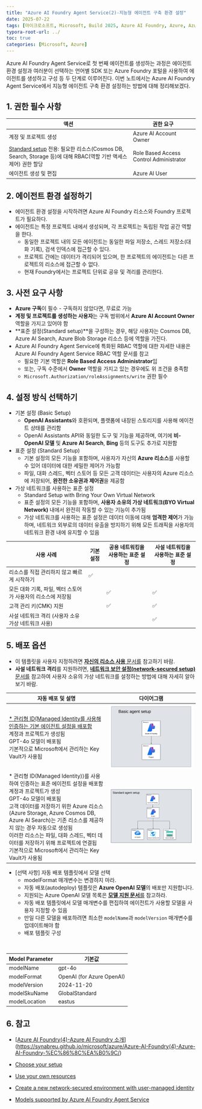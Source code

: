 ```yaml
---
title: "Azure AI Foundry Agent Service(2)-지능형 에이전트 구축 환경 설정"
date: 2025-07-22
tags: [마이크로소프트, Microsoft, Build 2025, Azure AI Foundry, Azure, Azure AI Foundry SDK, Azure OpenAI Studio, Azure OpenAI Service, Azure Machine Learning, Azure App Service, Azure Key Vault, Azure Monitor, Agentic DevOps, Github Copilot, DevOps, MLOps, Software Factory]
typora-root-url: ../
toc: true
categories: [Microsoft, Azure]
---
```


Azure AI Foundry Agent Service로 첫 번째 에이전트를 생성하는 과정은 에이전트 환경 설정과 여러분이 선택하는 언어별 SDK 또는 Azure Foundry 포털을 사용하여 에이전트를 생성하고 구성 등 두 단계로 이루어진다. 이번 노트에서는 Azure AI Foundry Agent Service에서 지능형 에이전트 구축 환경 설정하는 방법에 대해 정리해보겠다. 



## 1. 권한 필수 사항

| 액션                                                         | 권한 요구                               |
| ------------------------------------------------------------ | --------------------------------------- |
| 계정 및 프로젝트 생성                                        | Azure AI Account Owner                  |
| [Standard setup](https://learn.microsoft.com/en-us/azure/ai-foundry/agents/environment-setup#choose-your-setup) 전용: 필요한 리소스(Cosmos DB, Search, Storage 등)에 대해 RBAC(역할 기반 액세스 제어) 권한 할당 | Role Based Access Control Administrator |
| 에이전트 생성 및 편집                                        | Azure AI User                           |



## 2. 에이전트 환경 설정하기

* 에이전트 환경 설정을 시작하려면 Azure AI Foundry 리소스와 Foundry 프로젝트가 필요하다.
* 에이전트는 특정 프로젝트 내에서 생성되며, 각 프로젝트는 독립된 작업 공간 역할을 한다.
  * 동일한 프로젝트 내의 모든 에이전트는 동일한 파일 저장소, 스레드 저장소(대화 기록), 검색 인덱스에 접근할 수 있다.
  * 프로젝트 간에는 데이터가 격리되어 있으며, 한 프로젝트의 에이전트는 다른 프로젝트의 리소스에 접근할 수 없다.
  * 현재 Foundry에서는 프로젝트 단위로 공유 및 격리를 관리한다. 



## 3. 사전 요구 사항

* **Azure 구독**이 필수 - 구독하지 않았다면, 무료로 가능
* **계정 및 프로젝트를 생성하는 사용자**는 구독 범위에서 **Azure AI Account Owner** 역할을 가지고 있어야 함
* **표준 설정(Standard setup)**을 구성하는 경우, 해당 사용자는 Cosmos DB, Azure AI Search, Azure Blob Storage 리소스 등에 역할을 가진다.
* Azure AI Foundry Agent Service에 특화된 RBAC 역할에 대한 자세한 내용은 Azure AI Foundry Agent Service RBAC 역할 문서를 참고
  * 필요한 기본 역할은 **Role Based Access Administrator**임
  * 또는, 구독 수준에서 **Owner** 역할을 가지고 있는 경우에도 위 조건을 충족함
  * `Microsoft.Authorization/roleAssignments/write` 권한 필수



## 4. 설정 방식 선택하기

* 기본 설정 (Basic Setup)
  *  **OpenAI Assistants**와 호환되며, 플랫폼에 내장된 스토리지를 사용해 에이전트 상태를 관리함
  * OpenAI Assistants API와 동일한 도구 및 기능을 제공하며, 여기에 **비-OpenAI 모델** 및 **Azure AI Search**, **Bing** 등의 도구도 추가로 지원함
* 표준 설정 (Standard Setup)
  * 기본 설정의 모든 기능을 포함하며, 사용자가 자신의 **Azure 리소스**를 사용할 수 있어 데이터에 대한 세밀한 제어가 가능함
  * 파일, 대화 스레드, 벡터 스토어 등 모든 고객 데이터는 사용자의 Azure 리소스에 저장되어, **완전한 소유권과 제어권**을 제공함
* 가상 네트워크를 사용하는 표준 설정
  * Standard Setup with Bring Your Own Virtual Network
  * 표준 설정의 모든 기능을 포함하며, **사용자 소유의 가상 네트워크(BYO Virtual Network)** 내에서 완전히 작동할 수 있는 기능이 추가됨
  * 가상 네트워크를 사용하는 표준 설정은 데이터 이동에 대해 **엄격한 제어**가 가능하며, 네트워크 외부로의 데이터 유출을 방지하기 위해 모든 트래픽을 사용자의 네트워크 환경 내에 유지할 수 있음

| 사용 사례                                                    | 기본 설정 | 공용 네트워킹을 사용하는 표준 설정 | 사설 네트워킹을 사용하는 표준 설정 |
| ------------------------------------------------------------ | --------- | ---------------------------------- | ---------------------------------- |
| 리소스를 직접 관리하지 않고 빠르게 시작하기                  | ✅         |                                    |                                    |
| 모든 대화 기록, 파일, 벡터 스토어가 사용자의 리소스에 저장됨 |           | ✅                                  | ✅                                  |
| 고객 관리 키(CMK) 지원                                       |           | ✅                                  | ✅                                  |
| 사설 네트워크 격리 (사용자 소유 가상 네트워크 사용)          |           |                                    | ✅                                  |



## 5. 배포 옵션

* 이 템플릿을 사용자 지정하려면 [**자신의 리소스 사용** 문서를](https://learn.microsoft.com/en-us/azure/ai-foundry/agents/how-to/use-your-own-resources) 참고하기 바람.
* **사설 네트워크 격리**를 지원하려면, [**네트워크 보안 설정(network-secured setup)** 문서를](https://learn.microsoft.com/en-us/azure/ai-foundry/agents/how-to/virtual-networks) 참고하여 사용자 소유의 가상 네트워크를 설정하는 방법에 대해 자세히 알아보기 바람.

| 자동 배포 및 설명                                            | 다이어그램                                                   |
| ------------------------------------------------------------ | ------------------------------------------------------------ |
| <u>* 관리형 ID(Managed Identity를 사용해 인증하는 기본 에이전트 설정을 배포함</u><br />계정과 프로젝트가 생성됨<br />GPT-4o 모델이 배포됨<br />기본적으로 Microsoft에서 관리하는 Key Vault가 사용됩<br /> | ![그림1 - Basic agent setup](/../images/2025-07/AIAgent-04.png) |
| * 관리형 ID(Managed Identity))를 사용하여 인증하는 표준 에이전트 설정을 배포함<br />계정과 프로젝트가 생성<br />GPT-4o 모델이 배포됨<br />고객 데이터를 저장하기 위한 Azure 리소스(Azure Storage, Azure Cosmos DB, Azure AI Search)는 기존 리소스를 제공하지 않는 경우 자동으로 생성됨<br />이러한 리소스는 파일, 대화 스레드, 벡터 데이터를 저장하기 위해 프로젝트에 연결됩<br />기본적으로 Microsoft에서 관리하는 Key Vault가 사용됨<br /> | ![그림2 - Standard agent setup](/../images/2025-07/AIAgent-05.png) |

* [선택 사항] 자동 배포 템플릿에서 모델 선택
  * modelFormat 매개변수는 변경하지 마라.
  * 자동 배포(autodeploy) 템플릿은 **Azure OpenAI 모델**의 배포만 지원합니다. 
  * 지원되는 Azure OpenAI 모델 목록은 [**모델 지원 문서**를](https://learn.microsoft.com/en-us/azure/ai-foundry/agents/concepts/model-region-support?tabs=global-standard) 참고하라.
  * 자동 배포 템플릿에서 모델 매개변수를 편집하여 에이전트가 사용할 모델을 사용자 지정할 수 있음
  * 만일 다른 모델을 배포하려면 최소한 `modelName`과 `modelVersion` 매개변수를 업데이트해야 함
  * 배포 템플릿 구성

​		

| Model Parameter | 기본값                    |
| --------------- | ------------------------- |
| modelName       | gpt-4o                    |
| modelFormat     | OpenAI (for Azure OpenAI) |
| modelVersion    | 2024-11-20                |
| modelSkuName    | GlobalStandard            |
| modelLocation   | eastus                    |



## 6. 참고

* [[Azure AI Foundry(4)-Azure AI Foundry 소개](https://synabreu.github.io/microsoft/azure/Azure-AI-Foundry(4)-Azure-AI-Foundry-소개/)](https://synabreu.github.io/microsoft/azure/Azure-AI-Foundry(4)-Azure-AI-Foundry-%EC%86%8C%EA%B0%9C/)

* [Choose your setup](https://learn.microsoft.com/en-us/azure/ai-foundry/agents/environment-setup#choose-your-setup)

* [Use your own resources](https://learn.microsoft.com/en-us/azure/ai-foundry/agents/how-to/use-your-own-resources)

* [Create a new network-secured environment with user-managed identity](https://learn.microsoft.com/en-us/azure/ai-foundry/agents/how-to/virtual-networks)

* [Models supported by Azure AI Foundry Agent Service](https://learn.microsoft.com/en-us/azure/ai-foundry/agents/concepts/model-region-support?tabs=global-standard)

  